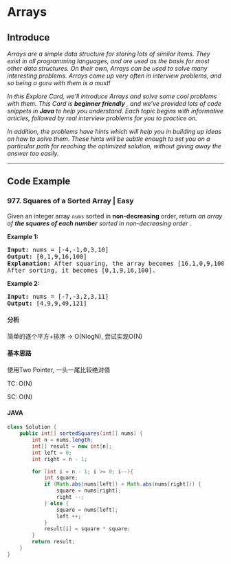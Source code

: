 # Arrays

## Introduce

*Arrays are a simple data structure for storing lots of similar items. They exist in all programming languages, and are used as the basis for most other data structures. On their own, Arrays can be used to solve many interesting problems. Arrays come up very often in interview problems, and so being a guru with them is a must!*

*In this Explore Card, we'll introduce Arrays and solve some cool problems with them. This Card is  **beginner friendly** , and we've provided lots of code snippets in **Java** to help you understand. Each topic begins with informative articles, followed by real interview problems for you to practice on.*

*In addition, the problems have hints which will help you in building up ideas on how to solve them. These hints will be subtle enough to set you on a particular path for reaching the optimized solution, without giving away the answer too easily.*

---

## Code Example

### 977. Squares of a Sorted Array | Easy

Given an integer array `nums` sorted in **non-decreasing** order, return  *an array of **the squares of each number** sorted in non-decreasing order* .

**Example 1:**

<pre><strong>Input:</strong> nums = [-4,-1,0,3,10]
<strong>Output:</strong> [0,1,9,16,100]
<strong>Explanation:</strong> After squaring, the array becomes [16,1,0,9,100].
After sorting, it becomes [0,1,9,16,100].
</pre>

**Example 2:**

<pre><strong>Input:</strong> nums = [-7,-3,2,3,11]
<strong>Output:</strong> [4,9,9,49,121]</pre>

#### 分析

简单的逐个平方+排序 -> O(NlogN), 尝试实现O(N)

#### 基本思路

使用Two Pointer, 一头一尾比较绝对值 

TC: O(N)

SC: O(N)

#### JAVA

```java
class Solution {
	public int[] sortedSquares(int[] nums) {
		int n = nums.length;
		int[] result = new int[n];
		int left = 0;
		int right = n - 1;

		for (int i = n - 1; i >= 0; i--){
			int square;
			if (Math.abs(nums[left]) < Math.abs(nums[right])) {
				square = nums[right];
				right --;
			} else {
				square = nums[left];
				left ++;
			}
			result[i] = square * square;
		}
		return result;
	}
}
```
